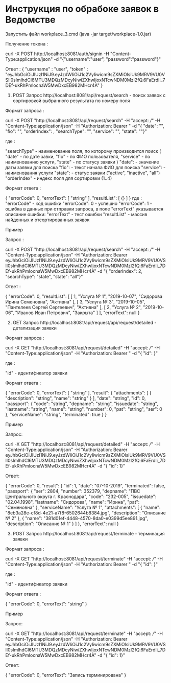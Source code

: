 ﻿# Инструкция по обрабоке заявок в Ведомстве

Запустить файл workplace_3.cmd (java -jar target/workplace-1.0.jar)

Получение токена : 

curl -X POST http://localhost:8081/auth/signin -H "Content-Type:application/json" -d "{\"username\":\"user\", \"password\":\"password\"}"

Ответ : 
{
  "username" : "user",
  "token" : "eyJhbGciOiJIUzI1NiJ9.eyJzdWIiOiJ1c2VyIiwicm9sZXMiOlsiUk9MRV9VU0VSIl0sImlhdCI6MTU3MDQzMDcyNiwiZXhwIjoxNTcwNDM0MzI2fQ.6FaErdIi_7DEf-ukRhPmlocnaW5MwDxcEB982MHcr4A"
}


1. POST Запрос http://localhost:8081/api/request/search - поиск заявок с сортировкой выбранного результата по номеру поля

Формат запроса : 

curl -X POST "http://localhost:8081/api/request/search" -H "accept: */*" -H "Content-Type:application/json" 
-H "Authorization: Bearer <TOKEN>" 
-d "{ \"date\": \"<value>\", \"fio\": \"<value>\", \"orderIndex\": <value>, \"searchType\": \"<value>\", 
\"service\": \"<value>\", \"state\": \"<value>\"}"

где :

  "searchType" - наименование поля, по которому производится поиск (
	"date" - по дате завки, 
	"fio" - по ФИО пользователя, 
	"service" - по наименованию услуги, 
	"state" - по статусу заявки
  )
  "date": - значение даты заявки для поиска
  "fio": - текст начала ФИО для поиска
  "service": - наименования услуги
  "state": - статус заявки ("active", "inactive", "all")
  "orderIndex" - индекс поля для сортировки (1..4)

Формат ответа : 

{
  "errorCode": 0,
  "errorText": [
    "string"
  ],
  "resultList": [
    {}
  ]
}
где :
   "errorCode" - код ошибки
	   "errorCode": 0 - успешно
	   "errorCode": 1 - ошибка в данных при отправки запроса, в поле "errorText" указывается описание ошибки: 
   "errorText" - тест ошибки
   "resultList" - массив найденных и отсортированных заявок

Пример 

Запрос : 

curl -X POST "http://localhost:8081/api/request/search" -H "accept: */*" -H "Content-Type:application/json" 
-H "Authorization: Bearer eyJhbGciOiJIUzI1NiJ9.eyJzdWIiOiJ1c2VyIiwicm9sZXMiOlsiUk9MRV9VU0VSIl0sImlhdCI6MTU3MDQzMDcyNiwiZXhwIjoxNTcwNDM0MzI2fQ.6FaErdIi_7DEf-ukRhPmlocnaW5MwDxcEB982MHcr4A" 
-d "{ \"orderIndex\": 2, \"searchType\": \"state\", \"state\": \"all\"}"

Ответ : 

{
  "errorCode": 0,
  "resultList": [
    [
      1,
      "Услуга № 1",
      "2019-10-07",
      "Сидорова Ирина Семеновна",
      "Активна"
    ],
    [
      3,
      "Услуга № 3",
      "2019-10-05",
      "Пантелеев Сергей Сергеевич",
      "Активна"
    ],
    [
      2,
      "Услуга № 2",
      "2019-10-06",
      "Иванов Иван Петрович",
      "Закрыта"
    ]
  ],
  "errorText": null
}

2. GET Запрос http://localhost:8081/api/request/api/request/detailed - детализация заявки

Формат запроса : 

curl -X GET "http://localhost:8081/api/request/detailed" -H "accept: */*" -H "Content-Type:application/json" 
-H "Authorization: Bearer <TOKEN>" 
-d "{ \"id\": <value>}"

где :

  "id" - идентификатор заявки

Формат ответа : 

{
  "errorCode": 0,
  "errorText": [
    "string"
  ],
  "result": {
    "attachments": [
      {
        "description": "string",
        "name": "string"
      }
    ],
    "date": "string",
    "id": 0,
    "passport": {
      "code": "string",
      "depname": "string",
      "issuedate": "string",
      "lastname": "string",
      "name": "string",
      "number": 0,
      "pat": "string",
      "ser": 0
    },
    "serviceName": "string",
    "terminated": true
  }
}

Пример

Запрос:

curl -X GET "http://localhost:8081/api/request/detailed" -H "accept: */*" -H "Content-Type:application/json" 
-H "Authorization: Bearer eyJhbGciOiJIUzI1NiJ9.eyJzdWIiOiJ1c2VyIiwicm9sZXMiOlsiUk9MRV9VU0VSIl0sImlhdCI6MTU3MDQzMDcyNiwiZXhwIjoxNTcwNDM0MzI2fQ.6FaErdIi_7DEf-ukRhPmlocnaW5MwDxcEB982MHcr4A" 
-d "{ \"id\": 1}"

Ответ:

{
  "errorCode": 0,
  "result": {
    "id": 1,
    "date": "07-10-2019",
    "terminated": false,
    "passport": {
      "ser": 2804,
      "number": 352379,
      "depname": "ПВС Центрального округа г. Краснодара",
      "code": "232-005",
      "issuedate": "02.04.1998",
      "lastname": "Сидорова",
      "name": "Ирина",
      "pat": "Семеновна"
    },
    "serviceName": "Услуга № 1",
    "attachments": [
      {
        "name": "8eb3a28e-cf8d-4e21-a7f8-6502644b8384.jpg",
        "description": "Описание № 2"
      },
      {
        "name": "381d01ef-4448-4570-8da0-e0399d5ee891.jpg",
        "description": "Описание № 1"
      }
    ]
  },
  "errorText": null
}

3. POST Запрос http://localhost:8081/api/request/terminate - терминация заявки

Формат запроса : 

curl -X GET "http://localhost:8081/api/request/terminate" -H "accept: */*" -H "Content-Type:application/json" 
-H "Authorization: Bearer <TOKEN>" 
-d "{ \"id\": <value>}"

где :

  "id" - идентификатор заявки

Формат ответа : 

{
  "errorCode": 0,
  "errorText": "string"
}

Пример

Запрос:

curl -X GET "http://localhost:8081/api/request/terminate" -H "accept: */*" -H "Content-Type:application/json" 
-H "Authorization: Bearer eyJhbGciOiJIUzI1NiJ9.eyJzdWIiOiJ1c2VyIiwicm9sZXMiOlsiUk9MRV9VU0VSIl0sImlhdCI6MTU3MDQzMDcyNiwiZXhwIjoxNTcwNDM0MzI2fQ.6FaErdIi_7DEf-ukRhPmlocnaW5MwDxcEB982MHcr4A" 
-d "{ \"id\": 1}"

Ответ:

{
  "errorCode": 0,
  "errorText": "Запись терминирована"
}